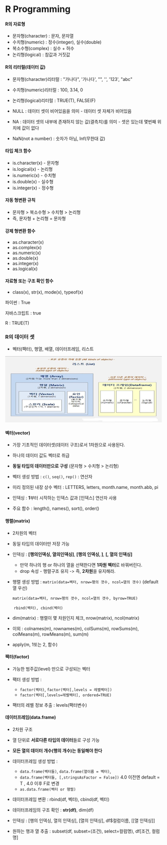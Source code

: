 # R Programming

#### R의 자료형

* 문자형(character) : 문자, 문자열
* 수치형(numeric) : 정수(integer), 실수(double)
* 복소수형(complex) : 실수 + 허수
* 논리형(logical) : 참값과 거짓값



#### R의 리터럴(데이터 값)

* 문자형(character)리터럴 : "가나다", '가나다', "", '', '123', "abc"

* 수치형(numeric)리터럴 : 100, 3.14, 0
* 논리형(logical)리터럴 : TRUE(T), FALSE(F)
* NULL : 데이터 셋이 비어있음을 의미 - 데이터 셋 자체가 비어있음
* NA : 데이터 셋의 내부에 존재하지 않는 값(결측치)를 의미 - 셋은 있는데 몇번째 위치에 값이 없다
* NaN(not a number) : 숫자가 아님, Inf(무한대 값)



#### 타입 체크 함수

* is.character(x) - 문자형
* is.logical(x) - 논리형
* is.numeric(x) - 수치형
* is.double(x) - 실수형
* is.integer(x) - 정수형



#### 자동 형변환 규칙

* 문자형 > 복소수형 > 수치형 > 논리형
* 즉,  문자형 + 논리형 = 문자형



#### 강제 형변환 함수

* as.character(x)
* as.complex(x)
* as.numeric(x)
* as.double(x)
* as.integer(x)
* as.logical(x)



#### 자료형 또는 구조 확인 함수

* class(x), str(x), mode(x), typeof(x)

파이썬 : True

자바스크립트 : true

R : TRUE(T)



### R의 데이터 셋

* 벡터(팩터), 행열, 배열, 데이터프레임, 리스트

![R](https://github.com/HWANG593/R_Programming/blob/master/%EC%9D%B4%EB%AF%B8%EC%A7%80/Data.JPG?raw=true)



#### 벡터(vector)

* 가장 기초적인 데이터셋(데이터 구조)로서 1차원으로 사용된다.
* 하나의 데이터 값도 벡터로 취급
* **동일 타입의 데이터만으로 구성** (문자형 > 수치형 > 논리형)
* 벡터 생성 방법 : ```c()```, ```seq()```, ```rep()``` : 연산자

* 미리 정의된 내장 상수 벡터 : LETTERS, letters, month.name, month.abb, pi
* 인덱싱 : **1**부터 시작하는 인덱스 값과 [인덱스] 연산자 사용
* 주요 함수 : length(), names(), sort(), order()



#### 행렬(matrix)

* 2차원의 벡터

* 동일 타입의 데이터만 저장 가능

* 인덱싱 : **[행의인덱싱, 열의인덱싱]**, **[행의 인덱싱, ]**, **[, 열의 인덱싱]**

  * 만약 하나의 행 or 하나의 열을 선택한다면 **1차원 벡터**로 바꿔버린다.
  * drop 속성 - 행렬구조 유지      -> 즉, **2차원**을 유지해라.

* 행렬 생성 방법 : ```matrix(data=벡터, nrow=행의 갯수, ncol=열의 갯수)``` (default 열 우선)

  ​							```matrix(data=벡터, nrow=행의 갯수, ncol=열의 갯수, byrow=TRUE)```

  ​							```rbind(벡터), cbind(벡터)```

* dim(matrix) : 행렬이 몇 차원인지 체크, nrow(matrix), ncol(matrix)
* 이외 : colnames(m), rownames(m), colSums(m), rowSums(m), colMeans(m), rowMeans(m), sum(m)
* apply(m, 1또는 2, 함수)



#### 팩터(factor)

* 가능한 범주값(level) 만으로 구성되는 벡터
* 팩터 생성 방법 : 
  * ```factor(벡터)```, ```factor(벡터[,levels = 레벨벡터])```
  *  ```factor(벡터[,levels=레벨벡터], ordered=TRUE)```

* 팩터의 레벨 정보 추출 : levels(팩터변수)



#### 데이터프레임(data.frame)

* 2차원 구조
* 열 단위로 **서로다른 타입의 데이터**들로 구성 가능
* **모든 열의 데이터 개수(행의 개수)는 동일해야 한다**
* 데이터프레임 생성 방법 : 
  * ```data.frame(벡터들)```, ```data.frame(열이름 = 벡터)```,
  * ```data.frame(벡터들, [,stringsAsFactor = False])``` 4.0 이전엔 default = T , 4.0 이후 F로 변경
  * ```as.data.frame(벡터 or 행렬)```

* 데이터프레임 변환 : rbind(df, 벡터), cbind(df, 벡터)
* 데이터프레임의 구조 확인 : **str(df)**, dim(df)
* 인덱싱 : [행의 인덱싱, 열의 인덱싱], [열의 인덱싱], df$컬럼이름, [[열 인덱싱]]
* 원하는 행과 열 추출 : subset(df, subset=(조건), select=컬럼명),  df[조건, 컬럼명]


